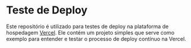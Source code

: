 # Teste de Deploy

Este repositório é utilizado para testes de deploy na plataforma de hospedagem [Vercel](https://vercel.com/). Ele contém um projeto simples que serve como exemplo para entender e testar o processo de deploy contínuo na Vercel.
